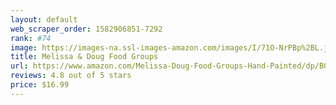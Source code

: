 ```yaml
---
layout: default 
﻿web_scraper_order: 1582906851-7292
rank: #74
image: https://images-na.ssl-images-amazon.com/images/I/71O-NrPBp%2BL.jpg
title: Melissa & Doug Food Groups
url: https://www.amazon.com/Melissa-Doug-Food-Groups-Hand-Painted/dp/B0000BX8MA/ref=zg_mw_toys-and-games_74?_encoding=UTF8&psc=1&refRID=R42GPHP3YME7595BC2RQ
reviews: 4.8 out of 5 stars
price: $16.99 
---
```

